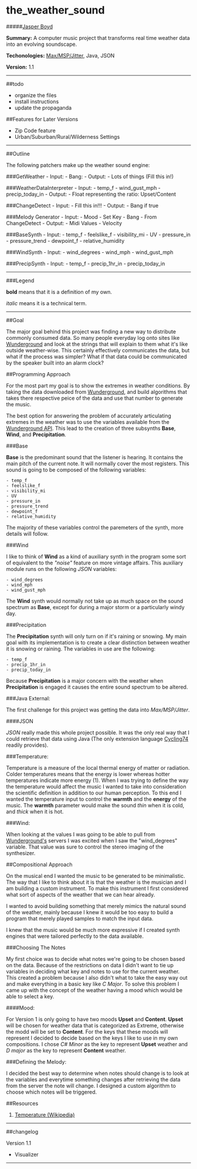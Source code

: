 the_weather_sound
=================

#####[Jasper Boyd](jasperboyd.com)

__Summary:__ A computer music project that transforms real time weather data into an evolving soundscape. 

__Techonologies:__ [Max/MSP/Jitter](http://cycling74.com/), Java, JSON

__Version:__ 1.1

---

##todo 
- organize the files
- install instructions
- update the propaganda

	
##Features for Later Versions
- Zip Code feature
- Urban/Suburban/Rural/Wilderness Settings
    
--- 

##Outline

The following patchers make up the weather sound engine: 

###GetWeather
    - Input:
        - Bang: 
    - Output: 
        - Lots of things (Fill this in!)

###WeatherDataInterpreter
	- Input: 
	    - temp_f
	    - wind_gust_mph
	    - precip_today_in 
	- Output: 
	    - Float representing the ratio: Upset/Content
	    
###ChangeDetect
    - Input: 
        - Fill this in!!!
    - Output: 
        - Bang if true
	    
###Melody Generator
    - Input: 
        - Mood
            - Set Key
        - Bang
            - From ChangeDetect
    - Output: 
        - Midi Values
        - Velocity

###BaseSynth
    - Input: 
		- temp_f
		- feelslike_f
		- visibility_mi
		- UV
		- pressure_in
		- pressure_trend
	    - dewpoint_f
		- relative_humidity
	
###WindSynth
	 - Input: 
	    - wind_degrees
		- wind_mph
		- wind_gust_mph 
	
###PrecipSynth
    - Input: 
		- temp_f
		- precip_1hr_in
		- precip_today_in
		


---

###Legend

__bold__ means that it is a definition of my own. 

*italic*  means it is a technical term.

---

##Goal

The major goal behind this project was finding a new way to distribute commonly consumed data. So many people everyday log onto sites like [Wunderground](http://www.wunderground.com) and look at the strings that will explain to them what it's like outside weather-wise. This certainly effectively communicates the data, but what if the process was simpler? What if that data could be communicated by the speaker built into an alarm clock?

##Programming Approach

For the most part my goal is to show the extremes in weather conditions. By taking the data downloaded from [Wunderground](http://www.wunderground.com), and build algorithms that takes there respective peice of the data and use that number to generate the music. 

The best option for answering the problem of accurately articulating extremes in the weather was to use the variables available from the [Wunderground API](http://www.wunderground.com). This lead to the creation of three subsynths __Base__, __Wind__, and __Precipitation__. 

###Base

__Base__ is the predominant sound that the listener is hearing. It contains the main pitch of the current note. It will normally cover the most registers. This sound is going to be composed of the following variables:

	- temp_f
	- feelslike_f
	- visibility_mi
	- UV
	- pressure_in
	- pressure_trend
	- dewpoint_f
	- relative_humidity
	
The majority of these variables control the paremeters of the synth, more details will follow.

###Wind

I like to think of __Wind__ as a kind of auxiliary synth in the program some sort of equivalent to the *"noise"* feature on more vintage affairs. This auxiliary module runs on the following   *JSON* variables:

	- wind_degrees
	- wind_mph
	- wind_gust_mph 
	
The __Wind__ synth would normally not take up as much space on the sound spectrum as __Base__, except for during a major storm or a particularly windy day. 

###Precipitation

The __Precipitation__ synth will only turn on if it's raining or snowing. My main goal with its implementation is to create a clear distinction between weather it is snowing or raining. The variables in use are the following: 

	- temp_f
	- precip_1hr_in
	- precip_today_in
	
Because __Precipitation__ is a major concern with the weather when __Precipitation__ is engaged it causes the entire sound spectrum to be altered.

###Java External:

The first challenge for this project was getting the data into *Max/MSP/Jitter*.

####JSON

*JSON* really made this whole project possible. It was the only real way that I could retrieve that data using Java (The only extension language [Cycling74](http://www.cycling74.com) readily provides).

###Temperature: 

Temperature is a measure of the local thermal energy of matter or radiation. Colder temperatures means that the energy is lower whereas hotter temperatures indicate more energy (1). When I was trying to define the way the temperature would affect the music I wanted to take into consideration the scientific definition in addition to our human perception. To this end I wanted the temperature input to control the __warmth__ and the __energy__ of the music. The __warmth__ parameter would make the sound *thin* when it is cold, and *thick* when it is hot.

###Wind: 

When looking at the values I was going to be able to pull from [Wunderground's](http://www.wunderground.com) servers I was excited when I saw the "wind_degrees" variable. That value was sure to control the stereo imaging of the synthesizer. 

##Compositional Approach

On the musical end I wanted the music to be generated to be minimalistic. The way that I like to think about it is that the weather is the musician and I am building a custom instrument. To make this instrument I first considered what sort of aspects of the weather that we can hear already. 

I wanted to avoid building something that merely mimics the natural sound of the weather, mainly because I knew it would be too easy to build a program that merely played samples to match the input data. 

I knew that the music would be much more expressive if I created synth engines that were tailored perfectly to the data available.  

###Choosing The Notes

My first choice was to decide what notes we're going to be chosen based on the data. Because of the restrictions on data I didn't want to tie up variables in deciding what key and notes to use for the current weather. This created a problem because I also didn't what to take the easy way out and make everything in a basic key like *C Major*. To solve this problem I came up with the concept of the weather having a mood which would be able to select a key.

####Mood: 

For Version 1 is only going to have two moods __Upset__ and __Content__. __Upset__ will be chosen for weather data that is categorized as Extreme, otherwise the modd will be set to __Content__. For the keys that these moods will represent I decided to decide based on the keys I like to use in my own compositions. I chose *C# Minor* as the key to represent __Upset__ weather and *D major* as the key to represent __Content__ weather. 

###Defining the Melody: 

I decided the best way to determine when notes should change is to look at the variables and everytime something changes after retrieving the data from the server the note will change. I designed a custom algorithm to choose which notes will be triggered.



##Resources

1. [Temperature (Wikipedia)](http://en.wikipedia.org/wiki/Temperature)

---

##changelog

Version 1.1

- Visualizer

---


